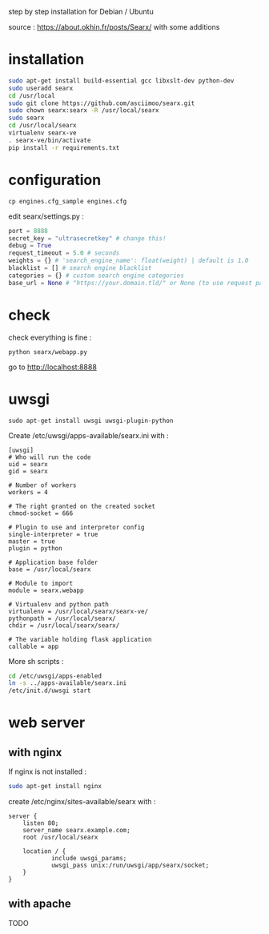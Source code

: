 step by step installation for Debian / Ubuntu

source : https://about.okhin.fr/posts/Searx/ with some additions

# installation
```sh
sudo apt-get install build-essential gcc libxslt-dev python-dev
sudo useradd searx
cd /usr/local
sudo git clone https://github.com/asciimoo/searx.git
sudo chown searx:searx -R /usr/local/searx
sudo searx
cd /usr/local/searx
virtualenv searx-ve
. searx-ve/bin/activate
pip install -r requirements.txt
```

# configuration
```
cp engines.cfg_sample engines.cfg
```

edit searx/settings.py :

```python
port = 8888
secret_key = "ultrasecretkey" # change this!
debug = True
request_timeout = 5.0 # seconds
weights = {} # 'search_engine_name': float(weight) | default is 1.0
blacklist = [] # search engine blacklist
categories = {} # custom search engine categories
base_url = None # "https://your.domain.tld/" or None (to use request parameters)
```

# check
check everything is fine :
```
python searx/webapp.py
```

go to [http://localhost:8888](http://localhost:8888)

# uwsgi

```
sudo apt-get install uwsgi uwsgi-plugin-python
```

Create /etc/uwsgi/apps-available/searx.ini with :
```
[uwsgi]
# Who will run the code
uid = searx
gid = searx

# Number of workers
workers = 4

# The right granted on the created socket
chmod-socket = 666

# Plugin to use and interpretor config
single-interpreter = true
master = true
plugin = python

# Application base folder
base = /usr/local/searx

# Module to import
module = searx.webapp

# Virtualenv and python path
virtualenv = /usr/local/searx/searx-ve/
pythonpath = /usr/local/searx/
chdir = /usr/local/searx/searx/

# The variable holding flask application
callable = app
```

More sh scripts :
```sh
cd /etc/uwsgi/apps-enabled
ln -s ../apps-available/searx.ini
/etc/init.d/uwsgi start
```

# web server
## with nginx
If nginx is not installed :
```sh
sudo apt-get install nginx
```

create /etc/nginx/sites-available/searx with :
```Nginx
server {
    listen 80;
    server_name searx.example.com;
    root /usr/local/searx

    location / {
            include uwsgi_params;
            uwsgi_pass unix:/run/uwsgi/app/searx/socket;
    }
}
```

## with apache 
TODO
